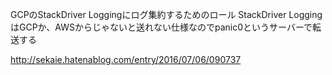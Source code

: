 GCPのStackDriver Loggingにログ集約するためのロール
StackDriver LoggingはGCPか、AWSからじゃないと送れない仕様なのでpanic0というサーバーで転送する

http://sekaie.hatenablog.com/entry/2016/07/06/090737
